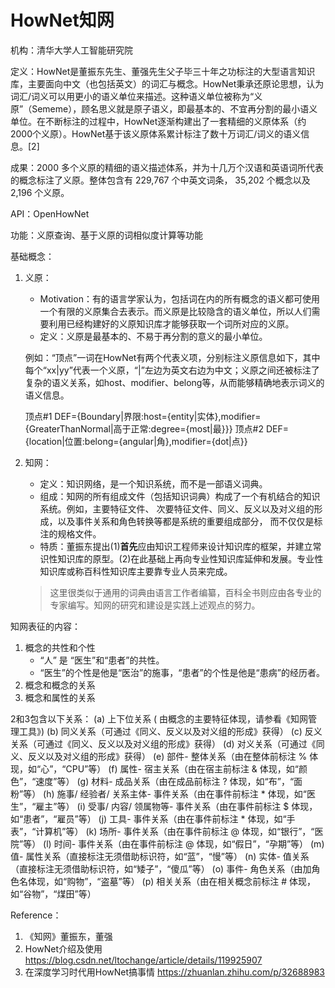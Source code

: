 # HowNet知网
机构：清华大学人工智能研究院

定义：HowNet是董振东先生、董强先生父子毕三十年之功标注的大型语言知识库，主要面向中文（也包括英文）的词汇与概念。HowNet秉承还原论思想，认为词汇/词义可以用更小的语义单位来描述。这种语义单位被称为“义原”（Sememe），顾名思义就是原子语义，即最基本的、不宜再分割的最小语义单位。在不断标注的过程中，HowNet逐渐构建出了一套精细的义原体系（约2000个义原）。HowNet基于该义原体系累计标注了数十万词汇/词义的语义信息。[2]

成果：2000 多个义原的精细的语义描述体系，并为十几万个汉语和英语词所代表的概念标注了义原。整体包含有 229,767 个中英文词条， 35,202 个概念以及 2,196 个义原。

API：OpenHowNet

功能：义原查询、基于义原的词相似度计算等功能

基础概念：
1. 义原：
   * Motivation：有的语言学家认为，包括词在内的所有概念的语义都可使用一个有限的义原集合去表示。而义原是比较隐含的语义单位，所以人们需要利用已经构建好的义原知识库才能够获取一个词所对应的义原。  
   * 定义：义原是最基本的、不易于再分割的意义的最小单位。


   例如：“顶点”一词在HowNet有两个代表义项，分别标注义原信息如下，其中每个“xx|yy”代表一个义原，“|”左边为英文右边为中文；义原之间还被标注了复杂的语义关系，如host、modifier、belong等，从而能够精确地表示词义的语义信息。

   顶点#1
   DEF={Boundary|界限:host={entity|实体},modifier={GreaterThanNormal|高于正常:degree={most|最}}}
   顶点#2
   DEF={location|位置:belong={angular|角},modifier={dot|点}}   
   

2. 知网：
   * 定义：知识网络，是一个知识系统，而不是一部语义词典。
   * 组成：知网的所有组成文件（包括知识词典）构成了一个有机结合的知识系统。例如，主要特征文件、 次要特征文件、同义、反义以及对义组的形成，以及事件关系和角色转换等都是系统的重要组成部分， 而不仅仅是标注的规格文件。  
   * 特质：董振东提出(1)<strong>首先</strong>应由知识工程师来设计知识库的框架，并建立常识性知识库的原型。(2)在此基础上再向专业性知识库延伸和发展。专业性知识库或称百科性知识库主要靠专业人员来完成。
   > 这里很类似于通用的词典由语言工作者编纂，百科全书则应由各专业的专家编写。知网的研究和建设是实践上述观点的努力。

知网表征的内容：
1. 概念的共性和个性
   * “人” 是 “医生”和“患者”的共性。
   * “医生”的个性是他是“医治”的施事，“患者”的个性是他是“患病”的经历者。
2. 概念和概念的关系
3. 概念和属性的关系

2和3包含以下关系：
   (a) 上下位关系 ( 由概念的主要特征体现，请参看《知网管理工具》) 
   (b) 同义关系（可通过《同义、反义以及对义组的形成》获得）
   (c) 反义关系（可通过《同义、反义以及对义组的形成》获得）
   (d) 对义关系（可通过《同义、反义以及对义组的形成》获得）
   (e) 部件- 整体关系（由在整体前标注 % 体现，如“心”，“CPU”等）
   (f) 属性- 宿主关系（由在宿主前标注 & 体现，如“颜色”，“速度”等）
   (g) 材料- 成品关系（由在成品前标注 ? 体现，如“布”，“面粉”等）
   (h) 施事/ 经验者/ 关系主体- 事件关系（由在事件前标注 * 体现，如“医生”，“雇主”等）
   (i) 受事/ 内容/ 领属物等- 事件关系（由在事件前标注 $ 体现，如“患者”，“雇员”等）
   (j) 工具- 事件关系（由在事件前标注 * 体现，如“手表”，“计算机”等）
   (k) 场所- 事件关系（由在事件前标注 @ 体现，如“银行”，“医院”等）
   (l) 时间- 事件关系（由在事件前标注 @ 体现，如“假日”，“孕期”等）
   (m) 值- 属性关系（直接标注无须借助标识符，如“蓝”，“慢”等）
   (n) 实体- 值关系（直接标注无须借助标识符，如“矮子”，“傻瓜”等）
   (o) 事件- 角色关系（由加角色名体现，如“购物”，“盗墓”等）
   (p) 相关关系（由在相关概念前标注 # 体现，如“谷物”，“煤田”等）

Reference：
1. 《知网》董振东，董强
2. HowNet介绍及使用
   https://blog.csdn.net/ltochange/article/details/119925907
3. 在深度学习时代用HowNet搞事情
   https://zhuanlan.zhihu.com/p/32688983